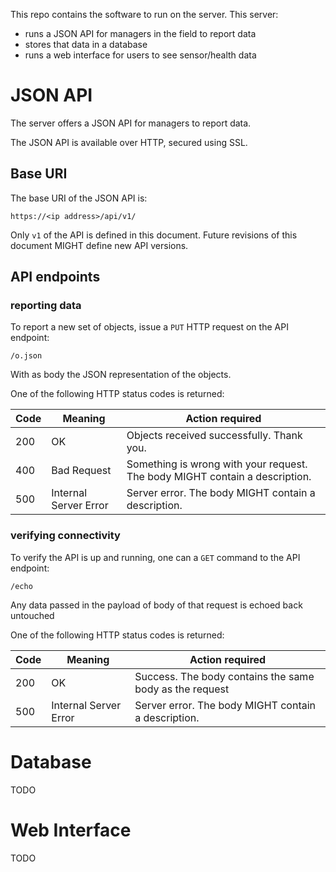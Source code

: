 This repo contains the software to run on the server. This server:
* runs a JSON API for managers in the field to report data
* stores that data in a database
* runs a web interface for users to see sensor/health data

# JSON API

The server offers a JSON API for managers to report data.

The JSON API is available over HTTP, secured using SSL.

## Base URI

The base URI of the JSON API is:

```
https://<ip address>/api/v1/
```

Only `v1` of the API is defined in this document. Future revisions of this document MIGHT define new API versions.

## API endpoints

### reporting data

To report a new set of objects, issue a `PUT` HTTP request on the API endpoint:

```
/o.json
```

With as body the JSON representation of the objects.

One of the following HTTP status codes is returned:

| Code |               Meaning | Action required                                                             |
|------|-----------------------|-----------------------------------------------------------------------------|
| 200  |                    OK | Objects received successfully. Thank you.                                   |
| 400  |           Bad Request | Something is wrong with your request. The body MIGHT contain a description. |
| 500  | Internal Server Error | Server error. The body MIGHT contain a description.                         |

### verifying connectivity

To verify the API is up and running, one can a `GET` command to the API endpoint:

```
/echo
```

Any data passed in the payload of body of that request is echoed back untouched

One of the following HTTP status codes is returned:

| Code |               Meaning | Action required                                                             |
|------|-----------------------|-----------------------------------------------------------------------------|
| 200  |                    OK | Success. The body contains the same body as the request                     |
| 500  | Internal Server Error | Server error. The body MIGHT contain a description.                         |

# Database

TODO

# Web Interface

TODO
